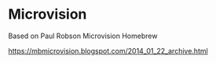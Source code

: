 # Microvision

Based on Paul Robson Microvision Homebrew

https://mbmicrovision.blogspot.com/2014_01_22_archive.html
